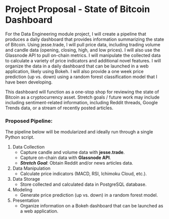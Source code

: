 # Project Proposal - State of Bitcoin Dashboard

For the Data Engineering module project, I will create a pipeline that produces a daily dashboard that provides information summarizing the state of Bitcoin. Using jesse.trade, I will pull price data, including trading volume and candle data (opening, closing, high, and low prices). I will also use the Glassnode API to pull on-chain metrics. I will manipulate the collected data to calculate a variety of price indicators and additional novel features. I will organize the data in a daily dashboard that can be launched in a web application, likely using Bokeh. I will also provide a one week price prediction (up vs. down) using a random forest classification model that I have been developing.

This dashboard will function as a one-stop shop for reviewing the state of Bitcoin as a cryptocurrency asset. Stretch goals / future work may include including sentiment-related information, including Reddit threads, Google Trends data, or a stream of recently posted articles.

### Proposed Pipeline:

The pipeline below will be modularized and ideally run through a single Python script.

1. Data Collection
    - Capture candle and volume data with **jesse.trade**.
    - Capture on-chain data with **Glassnode API**.
    - ***Stretch Goal***: Obtain Reddit and/or news articles data.
2. Data Manipulation
    - Calculate price indicators (MACD, RSI, Ichimoku Cloud, etc.).
3. Data Storage
    - Store collected and calculated data in PostgreSQL database.
4. Modeling
    - Generate price prediction (up vs. down) in a random forest model.
5. Presentation
    - Organize information on a Bokeh dashboard that can be launched as a web application.
